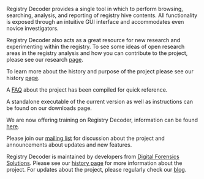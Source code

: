 Registry Decoder provides a single tool in which to perform browsing, searching, analysis, and reporting of registry hive contents. All functionality is exposed through an intuitive GUI interface and accommodates even novice investigators.

Registry Decoder also acts as a great resource for new research and experimenting within the registry. To see some ideas of open research areas in the registry analysis and how you can contribute to the project, please see our research [page](http://www.digitalforensicssolutions.com/registrydecoder/content/research-and-contributions).

To learn more about the history and purpose of the project please see our history [page](http://www.digitalforensicssolutions.com/registrydecoder/content/history).

A [FAQ](http://code.google.com/p/registrydecoder/wiki/FAQ) about the project has been compiled for quick reference.

A standalone executable of the current version as well as instructions can be found on our downloads page.

We are now offering training on Registry Decoder, information can be found  [here](http://dfsforensics.blogspot.com/2012/06/announcing-registry-analysis-training.html).

Please join our [mailing list](http://groups.google.com/group/registry-decoder?hl=en) for discussion about the project and announcements about updates and new features.

Registry Decoder is maintained by developers from [Digital Forensics Solutions](http://www.digitalforensicssolutions.com/). Please see our [history page](http://www.digitalforensicssolutions.com/registrydecoder/content/history) for more information about the project.  For updates about the project, please regularly check our [blog](http://dfsforensics.blogspot.com/).
